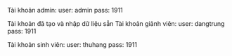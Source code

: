 Tài khoản admin:
user: admin
pass: 1911

Tài khoản đã tạo và nhập dữ liệu sẵn
Tài khoản giảnh viên:
user: dangtrung
pass: 1911

Tài khoản sinh viên:
user: thuhang
pass: 1911
